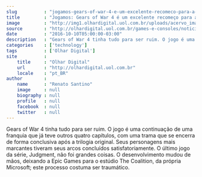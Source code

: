 ```yaml
---
slug          : "jogamos-gears-of-war-4-e-um-excelente-recomeco-para-a-franquia"
title         : "Jogamos: Gears of War 4 é um excelente recomeço para a franquia"
image         : "http://img1.olhardigital.uol.com.br/uploads/acervo_imagens/2016/10/20161009194518_660_420.jpg"
source        : "http://olhardigital.uol.com.br/games-e-consoles/noticia/jogamos-gears-of-war-4-e-um-excelente-recomeco-para-a-franquia/62901"
date          : "2016-10-10T05:00:00-03:00"
description   : "Gears of War 4 tinha tudo para ser ruim. O jogo é uma continuação de uma franquia que já teve outros quatro capítulos, com uma trama que se encerra de forma conclusiva após a trilogia original. Seus personagens mais marcantes tiveram seus arcos concluídos satisfatoriamente. O último jogo da série, Judgment, não foi grandes coisas. O desenvolvimento mudou de mãos, deixando a Epic Games para o estúdio The Coalition, da própria Microsoft; este processo costuma ser traumático."
categories    : ['technology']
tags          : ['Olhar Digital']
site          :
    title     : "Olhar Digital"
    url       : "http://olhardigital.uol.com.br"
    locale    : "pt_BR"
author        :
    name      : "Renato Santino"
    image     : null
    biography : null
    profile   : null
    facebook  : null
    twitter   : null
---
```


Gears of War 4 tinha tudo para ser ruim. O jogo é uma continuação de uma franquia que já teve outros quatro capítulos, com uma trama que se encerra de forma conclusiva após a trilogia original. Seus personagens mais marcantes tiveram seus arcos concluídos satisfatoriamente. O último jogo da série, Judgment, não foi grandes coisas. O desenvolvimento mudou de mãos, deixando a Epic Games para o estúdio The Coalition, da própria Microsoft; este processo costuma ser traumático.
